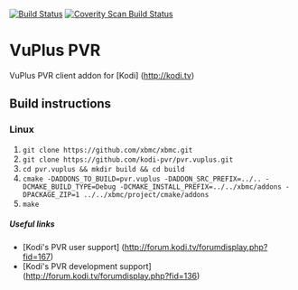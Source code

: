 [![Build Status](https://travis-ci.org/kodi-pvr/pvr.vuplus.svg?branch=Jarvis)](https://travis-ci.org/kodi-pvr/pvr.vuplus)
[![Coverity Scan Build Status](https://scan.coverity.com/projects/5120/badge.svg)](https://scan.coverity.com/projects/5120)

# VuPlus PVR
VuPlus PVR client addon for [Kodi] (http://kodi.tv)

## Build instructions

### Linux

1. `git clone https://github.com/xbmc/xbmc.git`
2. `git clone https://github.com/kodi-pvr/pvr.vuplus.git`
3. `cd pvr.vuplus && mkdir build && cd build`
4. `cmake -DADDONS_TO_BUILD=pvr.vuplus -DADDON_SRC_PREFIX=../.. -DCMAKE_BUILD_TYPE=Debug -DCMAKE_INSTALL_PREFIX=../../xbmc/addons -DPACKAGE_ZIP=1 ../../xbmc/project/cmake/addons`
5. `make`

##### Useful links

* [Kodi's PVR user support] (http://forum.kodi.tv/forumdisplay.php?fid=167)
* [Kodi's PVR development support] (http://forum.kodi.tv/forumdisplay.php?fid=136)
